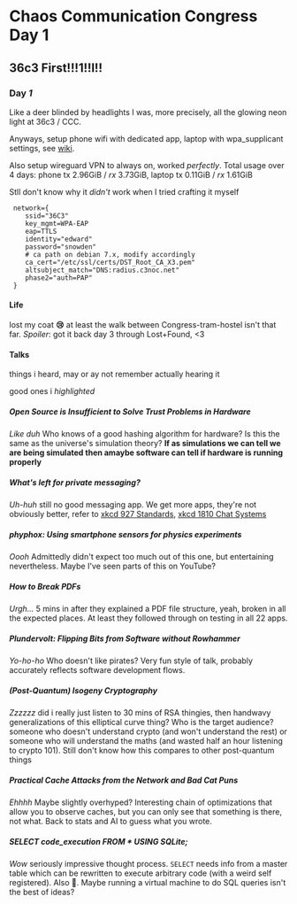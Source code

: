 # Chaos Communication Congress Day 1

## 36c3 First!!!1!!l!!


### Day _1_

Like a deer blinded by headlights I was,
more precisely, all the glowing neon light at 36c3 / CCC.

Anyways, setup phone wifi with dedicated app,
laptop with wpa_supplicant settings,
see [wiki](https://events.ccc.de/congress/2019/wiki/index.php/Static:Network/802.1X_client_settings).

Also setup wireguard VPN to always on,
worked _perfectly_.
Total usage over 4 days:
phone tx 2.96GiB / _rx_ 3.73GiB,
laptop tx 0.11GiB / _rx_ 1.61GiB

Stll don't know why it _didn't_ work when I tried crafting it myself

```
 network={
 	ssid="36C3"
 	key_mgmt=WPA-EAP
 	eap=TTLS
 	identity="edward"
 	password="snowden"
 	# ca path on debian 7.x, modify accordingly
 	ca_cert="/etc/ssl/certs/DST_Root_CA_X3.pem"
 	altsubject_match="DNS:radius.c3noc.net"
 	phase2="auth=PAP"
 }
```

#### Life

lost my coat **:cry:**
at least the walk between Congress-tram-hostel isn't that far.
_Spoiler_: got it back day 3 through Lost+Found, &lt;3

#### Talks

things i heard,
may or ay not remember actually hearing it

good ones i _highlighted_

##### Open Source is Insufficient to Solve Trust Problems in Hardware

_Like duh_
Who knows of a good hashing algorithm for hardware?
Is this the same as the universe's simulation theory?
**If as simulations we can tell we are being simulated
then amaybe software can tell if hardware is running properly**

##### What's left for private messaging?

_Uh-huh_
still no good messaging app.
We get more apps,
they're not obviously better,
refer to [xkcd 927 Standards](https://xkcd.com/927/), [xkcd 1810 Chat Systems](https://xkcd.com/1810/)

##### _phyphox: Using smartphone sensors for physics experiments_

_Oooh_
Admittedly didn't expect too much out of this one,
but entertaining nevertheless.
Maybe I've seen parts of this on YouTube?

##### How to Break PDFs

_Urgh..._
5 mins in after they explained a PDF file structure,
yeah, broken in all the expected places.
At least they followed through on testing in all 22 apps.

##### _Plundervolt: Flipping Bits from Software without Rowhammer_

_Yo-ho-ho_
Who doesn't like pirates?
Very fun style of talk,
probably accurately reflects software development flows.

##### (Post-Quantum) Isogeny Cryptography

_Zzzzzz_
did i really just listen to 30 mins of RSA thingies,
then handwavy generalizations of this elliptical curve thing?
Who is the target audience?
someone who doesn't understand crypto
(and won't understand the rest)
or someone who will understand the maths
(and wasted half an hour listening to crypto 101).
Still don't know how this compares to other post-quantum things

##### Practical Cache Attacks from the Network and Bad Cat Puns

_Ehhhh_
Maybe slightly overhyped?
Interesting chain of optimizations that allow you to observe caches,
but you can only see that something is there,
not what.
Back to stats and AI to guess what you wrote.

##### _SELECT code_execution FROM \* USING SQLite;_

_Wow_
seriously impressive thought process.
`SELECT` needs info from a master table which can be rewritten
to execute arbitrary code (with a weird self registered).
Also **:facepalm:**.
Maybe running a virtual machine to do SQL queries isn't the best of ideas?

